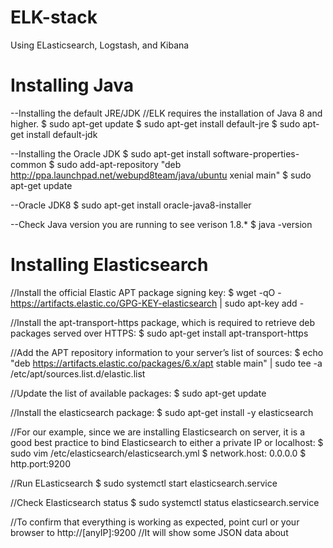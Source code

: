 # ELK-stack
Using ELasticsearch, Logstash, and Kibana


# Installing Java
--Installing the default JRE/JDK
//ELK requires the installation of Java 8 and higher.
$ sudo apt-get update
$ sudo apt-get install default-jre
$ sudo apt-get install default-jdk

--Installing the Oracle JDK
$ sudo apt-get install software-properties-common
$ sudo add-apt-repository "deb http://ppa.launchpad.net/webupd8team/java/ubuntu xenial main"
$ sudo apt-get update

--Oracle JDK8
$ sudo apt-get install oracle-java8-installer

--Check Java version you are running to see verison 1.8.*
$ java -version

# Installing Elasticsearch
//Install the official Elastic APT package signing key:
$ wget -qO - https://artifacts.elastic.co/GPG-KEY-elasticsearch | sudo apt-key add -

//Install the apt-transport-https package, which is required to retrieve deb packages served over HTTPS:
$ sudo apt-get install apt-transport-https

//Add the APT repository information to your server’s list of sources:
$ echo "deb https://artifacts.elastic.co/packages/6.x/apt stable main" | sudo tee -a /etc/apt/sources.list.d/elastic.list

//Update the list of available packages:
$ sudo apt-get update

//Install the elasticsearch package:
$ sudo apt-get install -y elasticsearch

//For our example, since we are installing Elasticsearch on server, it is a good best practice to bind Elasticsearch to either a private IP or localhost:
$ sudo vim /etc/elasticsearch/elasticsearch.yml
$ network.host: 0.0.0.0
$ http.port:9200

//Run ELasticsearch
$ sudo systemctl start elasticsearch.service


//Check Elasticsearch status
$ sudo systemctl status elasticsearch.service

//To confirm that everything is working as expected, point curl or your browser to http://[anyIP]:9200
//It will show some JSON data about 
